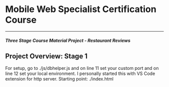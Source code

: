 # Mobile Web Specialist Certification Course
---
#### _Three Stage Course Material Project - Restaurant Reviews_

## Project Overview: Stage 1

For setup, go to ./js/dbhelper.js and on line 11 set your custom port and on line 12 set your local environment. I personally started this with VS Code extension for http server.
Starting point: ./index.html
